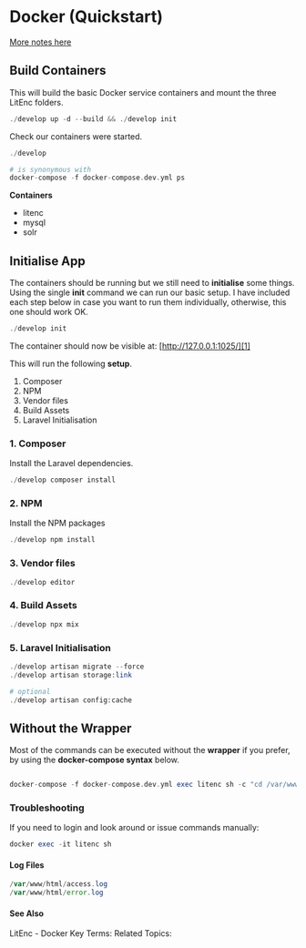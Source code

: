 # Docker (Quickstart)

[More notes here](https://app.heptabase.com/w/d9f492c25e2e7daf92d5c5ce582c8e288b90724ff9c48e805f2a1dc054fbca2e)

## Build Containers
This will build the basic Docker service containers and mount the three LitEnc folders.
```php
./develop up -d --build && ./develop init
```

Check our containers were started.
```php
./develop

# is synonymous with
docker-compose -f docker-compose.dev.yml ps
```

**Containers**
- litenc
- mysql
- solr

## Initialise App
The containers should be running but we still need to **initialise** some things.
Using the single **init** command we can run our basic setup.
I have included each step below in case you want to run them individually, otherwise, this one should work OK.
```php
./develop init
```

The container should now be visible at:
[http://127.0.0.1:1025/][1]

This will run the following **setup**.
1. Composer
2. NPM
3. Vendor files
4. Build Assets
5. Laravel Initialisation

### 1\. Composer
Install the Laravel dependencies.
```php
./develop composer install
```

### 2\. NPM
Install the NPM packages
```php
./develop npm install
```

### 3\. Vendor files
```php
./develop editor
```

### 4\. Build Assets
```php
./develop npx mix
```

### 5\. Laravel Initialisation
```php
./develop artisan migrate --force
./develop artisan storage:link

# optional
./develop artisan config:cache
```

## Without the Wrapper
Most of the commands can be executed without the **wrapper** if you prefer, by using the **docker-compose syntax** below.
```php

docker-compose -f docker-compose.dev.yml exec litenc sh -c "cd /var/www/html/le_enhanced && php artisan"
```

### Troubleshooting
If you need to login and look around or issue commands manually:
```php
docker exec -it litenc sh
```

#### Log Files
```php
/var/www/html/access.log
/var/www/html/error.log
```

#### See Also
LitEnc - Docker
Key Terms:
Related Topics:

[1]:	http://127.0.0.1:1025